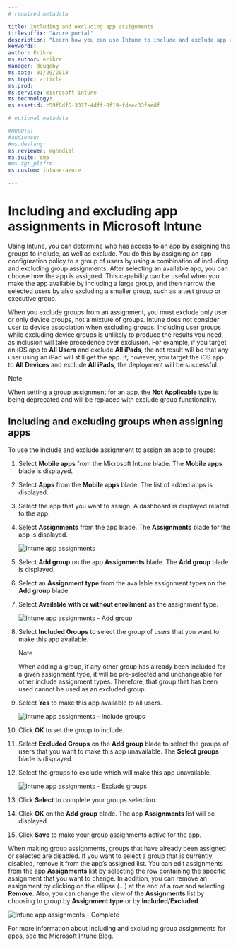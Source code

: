```yaml
---
# required metadata

title: Including and excluding app assignments
titlesuffix: "Azure portal"
description: "Learn how you can use Intune to include and exclude app assignments."
keywords:
author: Erikre
ms.author: erikre
manager: dougeby
ms.date: 01/29/2018
ms.topic: article
ms.prod:
ms.service: microsoft-intune
ms.technology:
ms.assetid: c59f6df5-3317-4dff-8f19-fdeec33faedf

# optional metadata

#ROBOTS:
#audience:
#ms.devlang:
ms.reviewer: mghadial
ms.suite: ems
#ms.tgt_pltfrm:
ms.custom: intune-azure

---
```


# Including and excluding app assignments in Microsoft Intune

Using Intune, you can determine who has access to an app by assigning the groups to include, as well as exclude. You do this by assigning an app configuration policy to a group of users by using a combination of including and excluding group assignments. After selecting an available app, you can choose how the app is assigned. This capability can be useful when you make the app available by including a large group, and then narrow the selected users by also excluding a smaller group, such as a test group or executive group. 

When you exclude groups from an assignment, you must exclude only user or only device groups, not a mixture of groups. Intune does not consider user to device association when excluding groups. Including user groups while excluding device groups is unlikely to produce the results you need, as inclusion will take precedence over exclusion. For example, if you target an iOS app to **All Users** and exclude **All iPads**, the net result will be that any user using an iPad will still get the app. If, however, you target the iOS app to **All Devices** and exclude **All iPads**, the deployment will be successful.  

>[!NOTE]
>When setting a group assignment for an app, the **Not Applicable** type is being deprecated and will be replaced with exclude group functionality. 

## Including and excluding groups when assigning apps 
To use the include and exclude assignment to assign an app to groups:
1. Select **Mobile apps** from the Microsoft Intune blade. The **Mobile apps** blade is displayed.
2. Select **Apps** from the **Mobile apps** blade. The list of added apps is displayed.
3. Select the app that you want to assign. A dashboard is displayed related to the app. 
4. Select **Assignments** from the app blade. The **Assignments** blade for the app is displayed.

    ![Intune app assignments](./media/apps-inc-exl-01.png)
5. Select **Add group** on the app **Assignments** blade. The **Add group** blade is displayed.
6. Select an **Assignment type** from the available assignment types on the **Add group** blade.
7. Select **Available with or without enrollment** as the assignment type.

    ![Intune app assignments - Add group](./media/apps-inc-exl-02.png)
8. Select **Included Groups** to select the group of users that you want to make this app available.

    >[!NOTE]
    >When adding a group, if any other group has already been included for a given assignment type, it will be pre-selected and unchangeable for other include assignment types. Therefore, that group that has been used cannot be used as an excluded group.

9. Select **Yes** to make this app available to all users.

    ![Intune app assignments - Include groups](./media/apps-inc-exl-03.png)
10. Click **OK** to set the group to include.
11. Select **Excluded Groups** on the **Add group** blade to select the groups of users that you want to make this app unavailable. The **Select groups** blade is displayed.
12. Select the groups to exclude which will make this app unavailable.

    ![Intune app assignments - Exclude groups](./media/apps-inc-exl-04.png)
13. Click **Select** to complete your groups selection.
14. Click **OK** on the **Add group** blade. The app **Assignments** list will be displayed.
15. Click **Save** to make your group assignments active for the app.

When making group assignments, groups that have already been assigned or selected are disabled. If you want to select a group that is currently disabled, remove it from the app’s assigned list. You can edit assignments from the app **Assignments** list by selecting the row containing the specific assignment that you want to change. In addition, you can remove an assignment by clicking on the ellipse (…) at the end of a row and selecting **Remove**. Also, you can change the view of the **Assignments** list by choosing to group by **Assignment type** or by **Included/Excluded**.

![Intune app assignments - Complete](./media/apps-inc-exl-05.png)

For more information about including and excluding group assignments for apps, see the [Microsoft Intune Blog](https://aka.ms/new_app_assignment_process).
